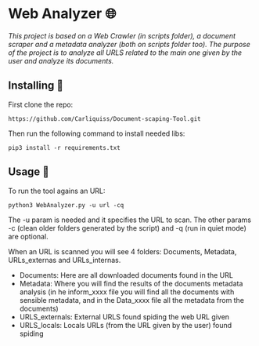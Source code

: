 # Web Analyzer 🌐

_This project is based on a Web Crawler (in scripts folder), a document scraper and a metadata analyzer (both on scripts folder too). The purpose of the project is to analyze all URLS related to the main one given by the user and analyze its documents._

## Installing 🔧

First clone the repo: 
```
https://github.com/Carliquiss/Document-scaping-Tool.git
```
Then run the following command to install needed libs:
```
pip3 install -r requirements.txt
```

## Usage 🚀

To run the tool agains an URL: 
```
python3 WebAnalyzer.py -u url -cq
```
The -u <url> param is needed and it specifies the URL to scan. The other params -c (clean older folders generated by the script) and -q (run in quiet mode) are optional. 

When an URL is scanned you will see 4 folders: Documents, Metadata, URLs_externas and URLs_internas. 
 * Documents: Here are all downloaded documents found in the URL
 * Metadata: Where you will find the results of the documents metadata analysis (in he inform_xxxx file you will find all the documents with sensible metadata, and in the Data_xxxx file all the metadata from the documents)
 * URLS_externals: External URLS found spiding the web URL given
 * URLS_locals: Locals URLs (from the URL given by the user) found spiding

